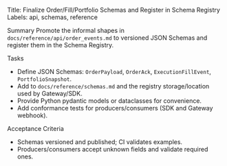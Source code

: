 Title: Finalize Order/Fill/Portfolio Schemas and Register in Schema Registry
Labels: api, schemas, reference

Summary
Promote the informal shapes in `docs/reference/api/order_events.md` to versioned JSON Schemas and register them in the Schema Registry.

Tasks
- Define JSON Schemas: `OrderPayload`, `OrderAck`, `ExecutionFillEvent`, `PortfolioSnapshot`.
- Add to `docs/reference/schemas.md` and the registry storage/location used by Gateway/SDK.
- Provide Python pydantic models or dataclasses for convenience.
- Add conformance tests for producers/consumers (SDK and Gateway webhook).

Acceptance Criteria
- Schemas versioned and published; CI validates examples.
- Producers/consumers accept unknown fields and validate required ones.


